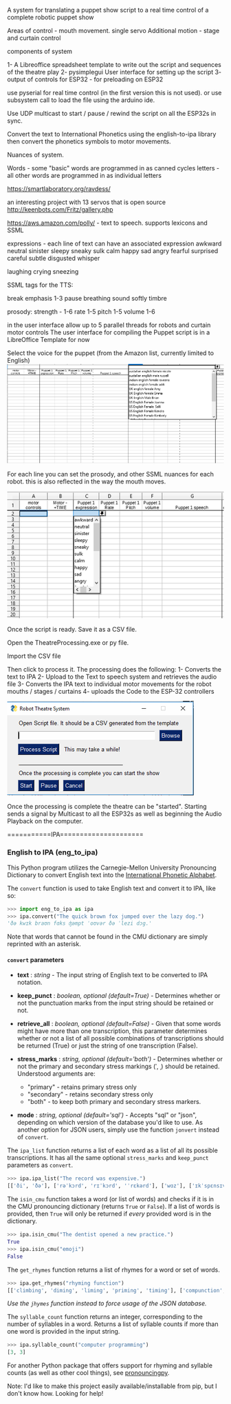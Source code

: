 A system for translating a puppet show script to a real time control of a complete robotic puppet show

Areas of control -  mouth movement. single servo
Additional motion - stage and curtain control

components of system 

1- A Libreoffice spreadsheet template to write out the script and sequences of the 
theatre play
2- pysimplegui User interface for setting up the script
3- output of controls for ESP32 - for preloading on ESP32

use pyserial for real time control (in the first version this is not used). 
or use subsystem call to load the file using the arduino ide.

Use UDP multicast to start / pause / rewind the script on all the ESP32s in sync.

Convert the text to International Phonetics using the english-to-ipa library
then convert the phonetics symbols to motor movements. 


Nuances of system. 

Words - some "basic" words are programmed in as canned cycles
letters - all other words are programmed in as individual letters 

https://smartlaboratory.org/ravdess/

an interesting project with 13 servos that is open source
http://keenbots.com/Fritz/gallery.php

https://aws.amazon.com/polly/  - text to speech. supports lexicons and SSML

expressions - each line of text can have an associated expression 
awkward
neutral
sinister
sleepy
sneaky
sulk
calm
happy
sad
angry
fearful
surprised
careful
subtle
disgusted
whisper

laughing
crying 
sneezing


SSML tags for the TTS:

break
emphasis 1-3
pause
breathing sound
softly
timbre

prosody:
strength - 1-6
rate 1-5
pitch 1-5
volume 1-6


in the user interface allow up to 5 parallel threads for robots and curtain motor controls
The user interface for compiling the Puppet script is in a LibreOffice Template for now




Select the voice for the puppet (from the Amazon list, currently limited to English)
![Alt text](spreadsheet_interface_2.png?raw=true "Spreadsheet")


For each line you can set the prosody, and other SSML nuances for each robot. this is also reflected in the way the mouth moves.

![Alt text](spreadsheet_interface.png?raw=true "Spreadsheet")



Once the script is ready. Save it as a CSV file.

Open the TheatreProcessing.exe or py file.

Import the CSV file

Then click to process it. The processing does the following: 
1- Converts the text to IPA
2- Upload to the Text to speech system and retrieves the audio file
3- Converts the IPA text to individual motor movements for the robot mouths / stages / curtains
4- uploads the Code to the ESP-32 controllers


![Alt text](ProcessingAndRunning.png?raw=true "Processing")


Once the processing is complete the theatre can be "started". 
Starting sends a signal by Multicast to all the ESP32s as well as beginning the Audio Playback on the computer. 




===========IPA=====================

### English to IPA (eng_to_ipa)


This Python program utilizes the Carnegie-Mellon University Pronouncing Dictionary to convert English text into the [International Phonetic Alphabet](https://en.wikipedia.org/wiki/International_Phonetic_Alphabet).


The `convert` function is used to take English text and convert it to IPA, like so:

```Python
>>> import eng_to_ipa as ipa
>>> ipa.convert("The quick brown fox jumped over the lazy dog.")
'ðə kwɪk braʊn fɑks ʤəmpt ˈoʊvər ðə ˈlezi dɔg.'
``` 

Note that words that cannot be found in the CMU dictionary are simply reprinted with an asterisk.

#### `convert` parameters

* **text** : *string* - The input string of English text to be converted to IPA notation.

* **keep_punct** : *boolean, optional (default=True)* - Determines whether or not the punctuation marks from the input string
should be retained or not.

* **retrieve_all** : *boolean, optional (default=False)* - Given that some words might have more than one transcription,
this parameter determines whether or not a list of all possible combinations of transcriptions should be returned (True)
 or just the string of one transcription (False).
 
* **stress_marks** : *string, optional (default='both')* - Determines whether or not the primary and secondary stress 
markings (ˈ, ˌ) should be retained. Understood arguments are:
   * "primary" - retains primary stress only 
   * "secondary" - retains secondary stress only
   * "both" - to keep both primary and secondary stress markers. 
   
* **mode** : *string, optional (default='sql')* - Accepts "sql" or "json", depending on which version of the database you'd like to use.
 As another option for JSON users, simply use the function `jonvert` instead of `convert`. 
   
The `ipa_list` function returns a list of each word as a list of all its possible transcriptions. It has all the same
optional `stress_marks` and `keep_punct` parameters as `convert`.
```Python
>>> ipa.ipa_list("The record was expensive.")
[['ði', 'ðə'], ['rəˈkɔrd', 'rɪˈkɔrd', 'ˈrɛkərd'], ['wɑz'], ['ɪkˈspɛnsɪv.']]
```

The `isin_cmu` function takes a word (or list of words) and checks if it is in the CMU pronouncing dictionary (returns 
`True` or `False`). If a list of words is provided, then `True` will only be returned if *every* provided word is in the dictionary.

```Python
>>> ipa.isin_cmu("The dentist opened a new practice.")
True
>>> ipa.isin_cmu("emoji")
False
```

The `get_rhymes` function returns a list of rhymes for a word or set of words. 
```Python
>>> ipa.get_rhymes("rhyming function")
[['climbing', 'diming', 'liming', 'priming', 'timing'], ['compunction', 'conjunction', 'dysfunction', 'injunction', 'junction', 'malfunction']]
```
*Use the `jhymes` function instead to force usage of the JSON database.*
   
The `syllable_count` function returns an integer, corresponding to the number of syllables in a word. Returns a list of 
syllable counts if more than one word is provided in the input string.

```Python
>>> ipa.syllable_count("computer programming")
[3, 3]
```

For another Python package that offers support for rhyming and syllable counts (as well as other cool things), see [pronouncingpy](https://github.com/aparrish/pronouncingpy).

Note: I'd like to make this project easily available/installable from pip, but I don't know how. Looking for help!

